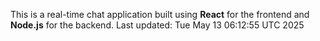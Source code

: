 This is a real-time chat application built using **React** for the frontend and **Node.js** for the backend.
Last updated: Tue May 13 06:12:55 UTC 2025
